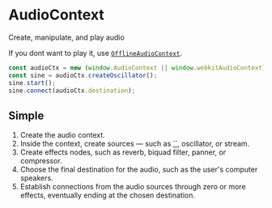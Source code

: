 # AudioContext

Create, manipulate, and play audio

If you dont want to play it, use [`OfflineAudioContext`](https://developer.mozilla.org/en-US/docs/Web/API/OfflineAudioContext).

```javascript
const audioCtx = new (window.AudioContext || window.webkitAudioContext)();
const sine = audioCtx.createOscillator();
sine.start();
sine.connect(audioCtx.destination);
```

## Simple

1. Create the audio context.
2. Inside the context, create sources — such as [``](https://developer.mozilla.org/en-US/docs/Web/HTML/Element/audio), oscillator, or stream.
3. Create effects nodes, such as reverb, biquad filter, panner, or compressor.
4. Choose the final destination for the audio, such as the user's computer speakers.
5. Establish connections from the audio sources through zero or more effects, eventually ending at the chosen destination.

